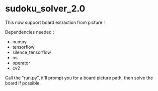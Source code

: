 # sudoku_solver_2.0
This now support board extraction from picture ! 

Dependencies needed : 
- numpy
- tensorflow
- silence_tensorflow
- os
- operator
- cv2



Call the "run.py", it'll prompt you for a board picture path, then solve the board if possible.
